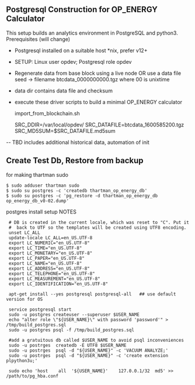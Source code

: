 ## Postgresql Construction for OP_ENERGY Calculator ##

This setup builds an analytics environment in PostgreSQL
and python3.   Prerequisites  (will change)

* Postgresql installed on a suitable host *nix, prefer v12+

* SETUP:  Linux user opdev;  Postgresql role opdev 

* Regenerate data from base block using a live node OR
   use a data file seed -> filename btcdata_0000000000.tgz where 00 is unixtime

* data dir contains data file and checksum  

* execute these driver scripts to build a minimal OP_ENERGY calculator

    import_from_blockchain.sh

    SRC_DDIR=/var/local/opdev/
    SRC_DATAFILE=btcdata_1600585200.tgz
    SRC_MD5SUM=$SRC_DATAFILE.md5sum


--
TBD includes additional historical data, automation of init

## Create Test Db, Restore from backup ##

for making thartman sudo

    $ sudo adduser thartman sudo
    $ sudo su postgres -c 'createdb thartman_op_energy_db'
    $ sudo su postgres -c 'pg_restore -d thartman_op_energy_db op_energy_db_v0-02.dump'


postgres install setup NOTES


     # DB is created in the current locale, which was reset to "C". Put it
     #  back to UTF so the templates will be created using UTF8 encoding.
     unset LC_ALL
     update-locale LC_ALL=en_US.UTF-8
     export LC_NUMERIC="en_US.UTF-8"
     export LC_TIME="en_US.UTF-8"
     export LC_MONETARY="en_US.UTF-8"
     export LC_PAPER="en_US.UTF-8"
     export LC_NAME="en_US.UTF-8"
     export LC_ADDRESS="en_US.UTF-8"
     export LC_TELEPHONE="en_US.UTF-8"
     export LC_MEASUREMENT="en_US.UTF-8"
     export LC_IDENTIFICATION="en_US.UTF-8"

     apt-get install --yes postgresql postgresql-all   ## use default version for OS 

     service postgresql start
     sudo -u postgres createuser --superuser $USER_NAME
     echo "alter role \"${USER_NAME}\" with password 'password'" > /tmp/build_postgres.sql
     sudo -u postgres psql -f /tmp/build_postgres.sql

     #add a gratuitous db called $USER_NAME to avoid psql inconveniences
     sudo -u postrges  createdb -E UTF8 $USER_NAME
     sudo -u postrges  psql -d "${USER_NAME}" -c 'VACUUM ANALYZE;'
     sudo -u postrges  psql -d "${USER_NAME}" -c 'create extension plpython3u;'

     sudo echo 'host    all  '${USER_NAME}'    127.0.0.1/32  md5' >> /path/to/pg_hba.conf
